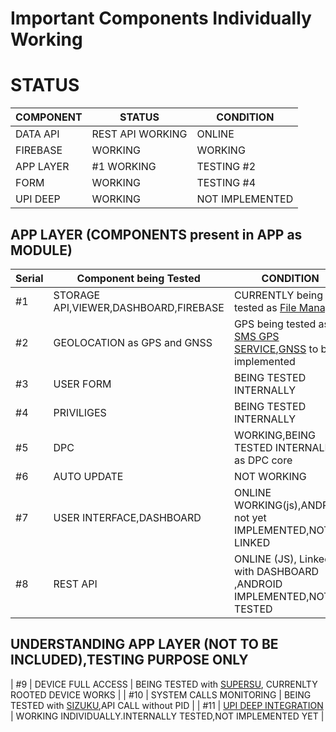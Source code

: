 # Important Components Individually Working


# STATUS


|    COMPONENT     |    STATUS                   |     CONDITION               |
|------------------|-----------------------------|-----------------------------|
|  DATA API        |  REST API WORKING           |           ONLINE            |
|  FIREBASE        |   WORKING                   |            WORKING          |
|   APP LAYER      |   #1 WORKING                |      TESTING #2             |
|   FORM           |   WORKING                   |      TESTING #4             |
| UPI DEEP         | WORKING                     |  NOT IMPLEMENTED            |

## APP LAYER (COMPONENTS present in APP as MODULE)

|    Serial        | Component being Tested               |     CONDITION                                                     |  
|------------------|--------------------------------------|-------------------------------------------------------------------|
|  #1              |STORAGE API,VIEWER,DASHBOARD,FIREBASE |   CURRENTLY being tested as [File Manager](https://github.com/Kivtechmain/filemanager)                          |
|  #2              | GEOLOCATION as GPS and GNSS          |  GPS being tested as [SMS GPS SERVICE](https://github.com/Kivtechmain/GPS),[GNSS](https://github.com/Kivtechmain/GNSS) to be implemented       |
|  #3              | USER FORM                            |   BEING TESTED INTERNALLY                                         |
|  #4              |  PRIVILIGES                          |   BEING TESTED INTERNALLY                                         |
|  #5              |   DPC                                |   WORKING,BEING TESTED INTERNALLY, as DPC core                    |
|  #6              |   AUTO UPDATE                        | NOT WORKING                                                       |
|  #7              | USER INTERFACE,DASHBOARD             |  ONLINE WORKING(js),ANDROID not yet IMPLEMENTED,NOT LINKED        |
|  #8              |  REST API                            | ONLINE (JS), Linked with DASHBOARD ,ANDROID IMPLEMENTED,NOT TESTED|



## UNDERSTANDING APP LAYER (NOT TO BE INCLUDED),TESTING PURPOSE ONLY 

|  #9              |  DEVICE FULL ACCESS                  | BEING TESTED with [SUPERSU](https://supersuroot.org/), CURRENLTY ROOTED DEVICE WORKS   |
|  #10             |  SYSTEM CALLS MONITORING             | BEING TESTED with [SIZUKU](https://github.com/RikkaApps/Shizuku),API CALL without PID  |
|  #11             |  [UPI DEEP INTEGRATION](https://github.com/Kivtechmain/deep_upi/blob/main/README.md)              | WORKING INDIVIDUALLY.INTERNALLY TESTED,NOT IMPLEMENTED YET        |
